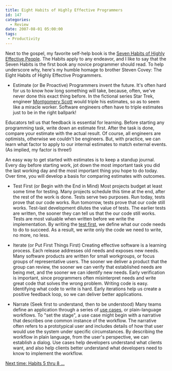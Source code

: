 ```yaml
---
title: Eight Habits of Highly Effective Programmers
id: 147
categories:
  - Review
date: 2007-08-01 05:00:00
tags:
 - Productivity
---
```


Next to the gospel, my favorite self-help book is the [Seven Habits of Highly Effective People](http://www.leaderu.com/cl-institute/habits/habtoc.html). The Habits apply to any endeavor, and I like to say that the Seven Habits is the first book any novice programmer should read. To help underscore why, here's my humble homage to brother Steven Covey: The Eight Habits of Highly Effective Programmers.

*   Estimate (or Be Proactive)
Programmers invent the future. It's often hard for us to know how long something will take, because, often, we've never done this exact thing before. In the fictional series Star Trek, engineer [Montgomery Scott](http://en.wikipedia.org/wiki/Montgomery_Scott) would triple his estimates, so as to seem like a miracle worker. Software engineers often have to triple estimates just to be in the right ballpark!

Educators tell us that feedback is essential for learning. Before starting any programming task, write down an estimate first. After the task is done, compare your estimate with the actual result. Of course, all engineers are optimists, otherwise we couldn't be engineers. But, with practice, we can learn what factor to apply to our internal estimates to match external events. (As implied, my factor is three!)

An easy way to get started with estimates is to keep a standup journal. Every day before starting work, jot down the most important task you did the last working day and the most important thing you hope to do today. Over time, you will develop a basis for comparing estimates with outcomes.

*   Test First (or Begin with the End in Mind)
Most projects budget at least some time for testing. Many projects schedule this time at the end, after the rest of the work is done. Tests serve two purposes. Run today, tests prove that our code works. Run tomorrow, tests prove that our code still works. Test-last development dilutes the value of tests. The earlier tests are written, the sooner they can tell us that the our code still works. Tests are most valuable when written before we write the implementation. By writing the [test first](http://www.amazon.com/exec/obidos/tg/detail/-/0321146530/husteddotcom-20), we define what our code needs to do to succeed. As a result, we write only the code we need to write, no more, no less.

*   Iterate (or Put First Things First)
Creating effective software is a learning process. Each release addresses old needs and exposes new needs. Many software products are written for small workgroups, or focus groups of representative users. The sooner we deliver a product that the group can review, the sooner we can verify that established needs are being met, and the sooner we can identify new needs. Early verification is important, since programmers often misinterpret needs and write great code that solves the wrong problem. Writing code is easy. Identifying what code to write is hard. Early iterations help us create a positive feedback loop, so we can deliver better applications.

*   Narrate (Seek first to understand, then to be understood)
Many teams define an application through a series of [use cases](http://strutsuniversity.org/Use+Cases), or plain-language workflows. To "set the stage", a use case might begin with a narrative that describes one common instance of the workflow. The narrative often refers to a prototypical user and includes details of how that user would use the system under specific circumstances. By describing the workflow in plain language, from the user's perspective, we can establish a dialog. Use cases help developers understand what clients want, and also help clients better understand what developers need to know to implement the workflow.

[Next time: Habits 5 thru 8 ...](http://www.jroller.com/TedHusted/entry/habits2)